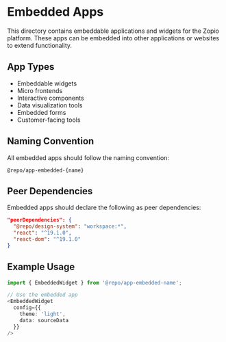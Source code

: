 # Embedded Apps

This directory contains embeddable applications and widgets for the Zopio platform. These apps can be embedded into other applications or websites to extend functionality.

## App Types

- Embeddable widgets
- Micro frontends
- Interactive components
- Data visualization tools
- Embedded forms
- Customer-facing tools

## Naming Convention

All embedded apps should follow the naming convention:

```
@repo/app-embedded-{name}
```

## Peer Dependencies

Embedded apps should declare the following as peer dependencies:

```json
"peerDependencies": {
  "@repo/design-system": "workspace:*",
  "react": "^19.1.0",
  "react-dom": "^19.1.0"
}
```

## Example Usage

```typescript
import { EmbeddedWidget } from '@repo/app-embedded-name';

// Use the embedded app
<EmbeddedWidget 
  config={{ 
    theme: 'light',
    data: sourceData 
  }} 
/>
```
